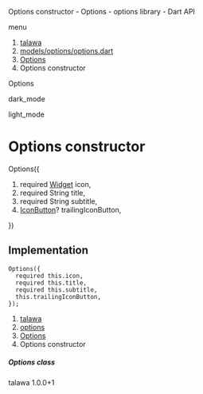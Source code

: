 




Options constructor - Options - options library - Dart API







menu

1. [talawa](../../index.html)
2. [models/options/options.dart](../../models_options_options/models_options_options-library.html)
3. [Options](../../models_options_options/Options-class.html)
4. Options constructor

Options


dark\_mode

light\_mode




# Options constructor


Options({

1. required [Widget](https://api.flutter.dev/flutter/widgets/Widget-class.html) icon,
2. required String title,
3. required String subtitle,
4. [IconButton](https://api.flutter.dev/flutter/material/IconButton-class.html)? trailingIconButton,

})

## Implementation

```
Options({
  required this.icon,
  required this.title,
  required this.subtitle,
  this.trailingIconButton,
});
```

 


1. [talawa](../../index.html)
2. [options](../../models_options_options/models_options_options-library.html)
3. [Options](../../models_options_options/Options-class.html)
4. Options constructor

##### Options class





talawa
1.0.0+1






